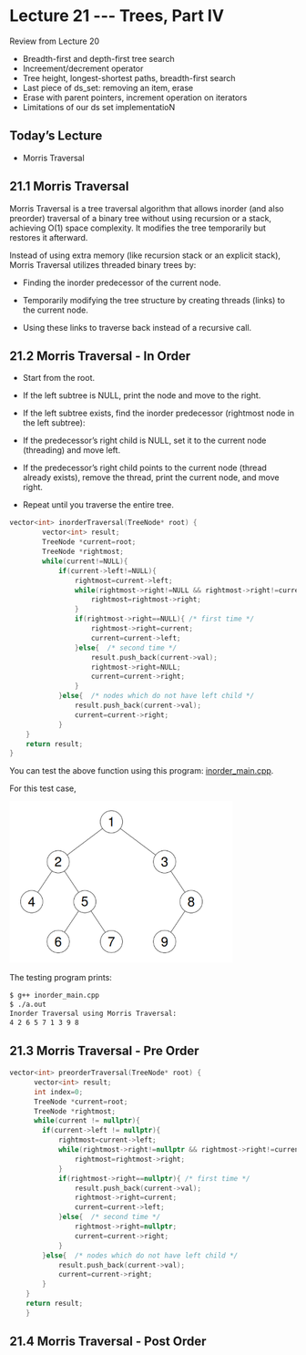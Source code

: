 
# Lecture 21 --- Trees, Part IV

Review from Lecture 20
- Breadth-first and depth-first tree search
- Increement/decrement operator
- Tree height, longest-shortest paths, breadth-first search
- Last piece of ds_set: removing an item, erase
- Erase with parent pointers, increment operation on iterators
- Limitations of our ds set implementatioN

## Today’s Lecture

- Morris Traversal

## 21.1 Morris Traversal

Morris Traversal is a tree traversal algorithm that allows inorder (and also preorder) traversal of a binary tree without using recursion or a stack, achieving O(1) space complexity. It modifies the tree temporarily but restores it afterward.

Instead of using extra memory (like recursion stack or an explicit stack), Morris Traversal utilizes threaded binary trees by:

- Finding the inorder predecessor of the current node.

- Temporarily modifying the tree structure by creating threads (links) to the current node.

- Using these links to traverse back instead of a recursive call.

## 21.2 Morris Traversal - In Order

- Start from the root.

- If the left subtree is NULL, print the node and move to the right.

- If the left subtree exists, find the inorder predecessor (rightmost node in the left subtree):

- If the predecessor’s right child is NULL, set it to the current node (threading) and move left.

- If the predecessor’s right child points to the current node (thread already exists), remove the thread, print the current node, and move right.

- Repeat until you traverse the entire tree.

```cpp
vector<int> inorderTraversal(TreeNode* root) {
        vector<int> result;
        TreeNode *current=root;
        TreeNode *rightmost;
        while(current!=NULL){
            if(current->left!=NULL){
                rightmost=current->left;
                while(rightmost->right!=NULL && rightmost->right!=current){
                    rightmost=rightmost->right;
                }
                if(rightmost->right==NULL){ /* first time */
                    rightmost->right=current;
                    current=current->left;
                }else{  /* second time */
                    result.push_back(current->val);
                    rightmost->right=NULL;
                    current=current->right;
                }
            }else{  /* nodes which do not have left child */
                result.push_back(current->val);
                current=current->right;
            }
    }
    return result;   
}
```

You can test the above function using this program: [inorder_main.cpp](inorder_main.cpp).

For this test case,

![alt text](binaryTree.png "Binary Tree example")

The testing program prints:

```console
$ g++ inorder_main.cpp
$ ./a.out
Inorder Traversal using Morris Traversal:
4 2 6 5 7 1 3 9 8
```

## 21.3 Morris Traversal - Pre Order

```cpp
vector<int> preorderTraversal(TreeNode* root) {
      vector<int> result;
      int index=0;
      TreeNode *current=root;
      TreeNode *rightmost;
      while(current != nullptr){
        if(current->left != nullptr){
            rightmost=current->left;
            while(rightmost->right!=nullptr && rightmost->right!=current){
                rightmost=rightmost->right;
            }
            if(rightmost->right==nullptr){ /* first time */
                result.push_back(current->val);
                rightmost->right=current;
                current=current->left;
            }else{  /* second time */
                rightmost->right=nullptr;
                current=current->right;
            }
        }else{  /* nodes which do not have left child */
            result.push_back(current->val);
            current=current->right;
        }
    }
    return result;
    }
```

## 21.4 Morris Traversal - Post Order

```cpp
```

